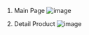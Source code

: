 1. Main Page
  ![image](https://github.com/user-attachments/assets/165d6254-2837-4a03-b3b8-258ee39d42e9)
 
2. Detail Product
   ![image](https://github.com/user-attachments/assets/10928140-1a19-4dbd-85cd-b58f38f9ddf5)
